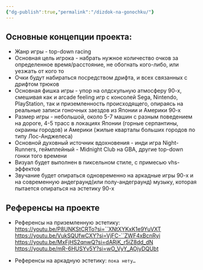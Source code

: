 ```yaml
---
{"dg-publish":true,"permalink":"/dizdok-na-gonochku/"}
---
```



## Основные концепции проекта:

- Жанр игры - top-down racing
- Основная цель игрока - набрать нужное количество очков за определенное время/расстояние, не обогнать кого-либо, или уезжать от кого то
- Очки будут набираться посредством дрифта, и всех связанных с дрифтом трюков
- Основная фишка игры - упор на олдскульную атмосферу 90-х, смешивая как и arcade feeling игр с консолей Sega, Nintendo, PlayStation, так и приземленность происходящего, опираясь на реальные записи гоночных заездов из Японии и Америки 90-х
- Размер игры - небольшой, около 5-7 машин с разным поведением на дороге, 4-5 трасс в локациях Японии (горные серпантины, окраины городов) и Америки (жилые кварталы больших городов по типу Лос-Анджелеса)
- Основной духовный источник вдохновения - инди игра Night-Runners, геймплейный - Midnight Club на GBA, другие top-down гонки того времени
- Визуал будет выполнен в пиксельном стиле, с примесью vhs-эффектов
- Звучание будет опираться одновременно на аркадные игры 90-х и на современную андеграунд(или полу-андеграунд) музыку, которая пытается опираться на эстетику 90-х

## Референсы на проекте

- Референсы на приземленную эстетику:
	https://youtu.be/P8UNKStCRTo?si=``XNtXYKxK1e9YuVXT
	https://youtu.be/VukSQUfwCXY?si=VjFC-``ZWF4xBcnRyi
	https://youtu.be/MxFjHS2qnwQ?si=dARjK_r5iZ8dd_dN
	https://youtu.be/mR-6HUSYv5Y?si=wO_VyY_AOjyDQUbt

- Референсы на аркадную эстетику:
	`пока нету…`

